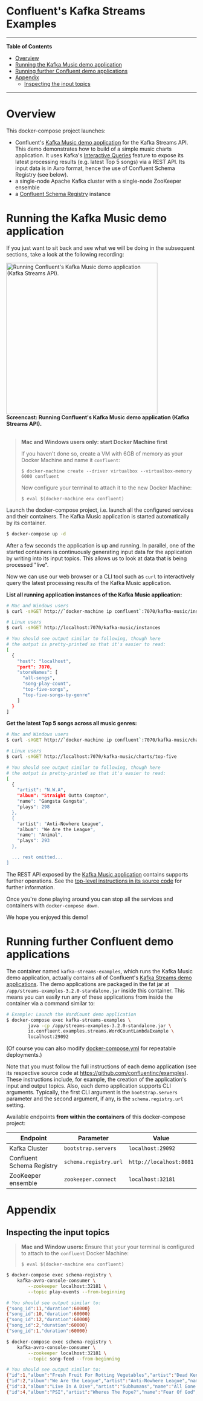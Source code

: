 # Confluent's Kafka Streams Examples

----
**Table of Contents**

* [Overview](#overview)
* [Running the Kafka Music demo application](#running-kafka-music-demo-application)
* [Running further Confluent demo applications](#running-further-demo-applications)
* [Appendix](#appendix)
    * [Inspecting the input topics](#inspecting-input-topics)
----


<a name="overview"></a>
# Overview

This docker-compose project launches:

- Confluent's [Kafka Music demo application](https://github.com/confluentinc/examples/blob/3.2.x/kafka-streams/src/main/java/io/confluent/examples/streams/interactivequeries/kafkamusic/KafkaMusicExample.java)
  for the Kafka Streams API.  This demo demonstrates how to build of a simple music charts application.  It uses Kafka's
  [Interactive Queries](http://docs.confluent.io/current/streams/developer-guide.html#interactive-queries) feature to
  expose its latest processing results (e.g. latest Top 5 songs) via a REST API.  Its input data is in Avro format,
  hence the use of Confluent Schema Registry (see below).
- a single-node Apache Kafka cluster with a single-node ZooKeeper ensemble
- a [Confluent Schema Registry](https://github.com/confluentinc/schema-registry) instance


<a name="running-kafka-music-demo-application"></a>
# Running the Kafka Music demo application

If you just want to sit back and see what we will be doing in the subsequent sections, take a look at the following
recording:

<a href="https://asciinema.org/a/2ucvl5azwi289s1wxwjlf3c5b">
  <img src="https://asciinema.org/a/2ucvl5azwi289s1wxwjlf3c5b.png" width="400" alt="Running Confluent's Kafka Music demo application (Kafka Streams API)."/>
</a><br />
<strong>Screencast: Running Confluent's Kafka Music demo application (Kafka Streams API).</strong><br />
<br />

> **Mac and Windows users only: start Docker Machine first**
>
> If you haven't done so, create a VM with 6GB of memory as your Docker Machine and name it `confluent`:
>
>     $ docker-machine create --driver virtualbox --virtualbox-memory 6000 confluent
>
> Now configure your terminal to attach it to the new Docker Machine:
>
>     $ eval $(docker-machine env confluent)

Launch the docker-compose project, i.e. launch all the configured services and their containers.
The Kafka Music application is started automatically by its container.

```bash
$ docker-compose up -d
```

After a few seconds the application is up and running.  In parallel, one of the started containers is continuously
generating input data for the application by writing into its input topics.  This allows us to look at data that
is being processed "live".

Now we can use our web browser or a CLI tool such as `curl` to interactively query the latest processing results of the
Kafka Music application.

**List all running application instances of the Kafka Music application:**

```bash
# Mac and Windows users
$ curl -sXGET http://`docker-machine ip confluent`:7070/kafka-music/instances

# Linux users
$ curl -sXGET http://localhost:7070/kafka-music/instances

# You should see output similar to following, though here
# the output is pretty-printed so that it's easier to read:
[
  {
    "host": "localhost",
    "port": 7070,
    "storeNames": [
      "all-songs",
      "song-play-count",
      "top-five-songs",
      "top-five-songs-by-genre"
    ]
  }
]
```

**Get the latest Top 5 songs across all music genres:**

```bash
# Mac and Windows users
$ curl -sXGET http://`docker-machine ip confluent`:7070/kafka-music/charts/top-five

# Linux users
$ curl -sXGET http://localhost:7070/kafka-music/charts/top-five

# You should see output similar to following, though here
# the output is pretty-printed so that it's easier to read:
[
  {
    "artist": "N.W.A",
    "album": "Straight Outta Compton",
    "name": "Gangsta Gangsta",
    "plays": 298
  },
  {
    "artist": "Anti-Nowhere League",
    "album": "We Are the League",
    "name": "Animal",
    "plays": 293
  },

  ... rest omitted...
]
```

The REST API exposed by the
[Kafka Music application](https://github.com/confluentinc/examples/blob/3.2.x/kafka-streams/src/main/java/io/confluent/examples/streams/interactivequeries/kafkamusic/KafkaMusicExample.java)
contains supports further operations.  See the
[top-level instructions in its source code](https://github.com/confluentinc/examples/blob/3.2.x/kafka-streams/src/main/java/io/confluent/examples/streams/interactivequeries/kafkamusic/KafkaMusicExample.java)
for further information.

Once you're done playing around you can stop all the services and containers with `docker-compose down`.

We hope you enjoyed this demo!


<a name="running-further-demo-applications"></a>
# Running further Confluent demo applications

The container named `kafka-streams-examples`, which runs the Kafka Music demo application, actually contains all of
Confluent's [Kafka Streams demo applications](https://github.com/confluentinc/examples).  The demo applications are
packaged in the fat jar at `/app/streams-examples-3.2.0-standalone.jar` inside this container.  This means you can
easily run any of these applications from inside the container via a command similar to:

```bash
# Example: Launch the WordCount demo application
$ docker-compose exec kafka-streams-examples \
        java -cp /app/streams-examples-3.2.0-standalone.jar \
        io.confluent.examples.streams.WordCountLambdaExample \
        localhost:29092
```

(Of course you can also modify [docker-compose.yml](docker-compose.yml) for repeatable deployments.)

Note that you must follow the full instructions of each demo application (see its respective source code at
https://github.com/confluentinc/examples).  These instructions include, for example, the creation of the application's
input and output topics.  Also, each demo application supports CLI arguments.  Typically, the first CLI argument is
the `bootstrap.servers` parameter and the second argument, if any, is the `schema.registry.url` setting.

Available endpoints **from within the containers** of this docker-compose project:

| Endpoint                  | Parameter             | Value                   |
|---------------------------|-----------------------|-------------------------|
| Kafka Cluster             | `bootstrap.servers`   | `localhost:29092`       |
| Confluent Schema Registry | `schema.registry.url` | `http://localhost:8081` |
| ZooKeeper ensemble        | `zookeeper.connect`   | `localhost:32181`       |


<a name="appendix"></a>
# Appendix


<a name="inspecting-input-topics"></a>
## Inspecting the input topics

> **Mac and Window users:**
> Ensure that your your terminal is configured to attach to the `confluent` Docker Machine:
>
>     $ eval $(docker-machine env confluent)

```bash
$ docker-compose exec schema-registry \
    kafka-avro-console-consumer \
        --zookeeper localhost:32181 \
        --topic play-events --from-beginning

# You should see output similar to:
{"song_id":11,"duration":60000}
{"song_id":10,"duration":60000}
{"song_id":12,"duration":60000}
{"song_id":2,"duration":60000}
{"song_id":1,"duration":60000}
```

```bash
$ docker-compose exec schema-registry \
    kafka-avro-console-consumer \
        --zookeeper localhost:32181 \
        --topic song-feed --from-beginning

# You should see output similar to:
{"id":1,"album":"Fresh Fruit For Rotting Vegetables","artist":"Dead Kennedys","name":"Chemical Warfare","genre":"Punk"}
{"id":2,"album":"We Are the League","artist":"Anti-Nowhere League","name":"Animal","genre":"Punk"}
{"id":3,"album":"Live In A Dive","artist":"Subhumans","name":"All Gone Dead","genre":"Punk"}
{"id":4,"album":"PSI","artist":"Wheres The Pope?","name":"Fear Of God","genre":"Punk"}
```
